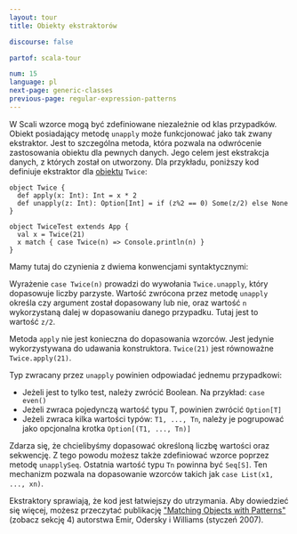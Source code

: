 ```yaml
---
layout: tour
title: Obiekty ekstraktorów

discourse: false

partof: scala-tour

num: 15
language: pl
next-page: generic-classes
previous-page: regular-expression-patterns
---
```


W Scali wzorce mogą być zdefiniowane niezależnie od klas przypadków. Obiekt posiadający metodę `unapply` może funkcjonować jako tak zwany ekstraktor. Jest to szczególna metoda, która pozwala na odwrócenie zastosowania obiektu dla pewnych danych. Jego celem jest ekstrakcja danych, z których został on utworzony. Dla przykładu, poniższy kod definiuje ekstraktor dla [obiektu](singleton-objects.html) `Twice`:

```tut
object Twice {
  def apply(x: Int): Int = x * 2
  def unapply(z: Int): Option[Int] = if (z%2 == 0) Some(z/2) else None
}

object TwiceTest extends App {
  val x = Twice(21)
  x match { case Twice(n) => Console.println(n) }
}
```

Mamy tutaj do czynienia z dwiema konwencjami syntaktycznymi:

Wyrażenie `case Twice(n)` prowadzi do wywołania `Twice.unapply`, który dopasowuje liczby parzyste. Wartość zwrócona przez metodę `unapply` określa czy argument został dopasowany lub nie, oraz wartość `n` wykorzystaną dalej w dopasowaniu danego przypadku. Tutaj jest to wartość `z/2`.

Metoda `apply` nie jest konieczna do dopasowania wzorców. Jest jedynie wykorzystywana do udawania konstruktora. `Twice(21)` jest równoważne `Twice.apply(21)`.

Typ zwracany przez `unapply` powinien odpowiadać jednemu przypadkowi:

* Jeżeli jest to tylko test, należy zwrócić Boolean. Na przykład: `case even()`
* Jeżeli zwraca pojedynczą wartość typu T, powinien zwrócić `Option[T]`
* Jeżeli zwraca kilka wartości typów: `T1, ..., Tn`, należy je pogrupować jako opcjonalna krotka `Option[(T1, ..., Tn)]`

Zdarza się, że chcielibyśmy dopasować określoną liczbę wartości oraz sekwencję. Z tego powodu możesz także zdefiniować wzorce poprzez metodę `unapplySeq`. Ostatnia wartość typu `Tn` powinna być `Seq[S]`. Ten mechanizm pozwala na dopasowanie wzorców takich jak `case List(x1, ..., xn)`.

Ekstraktory sprawiają, że kod jest łatwiejszy do utrzymania. Aby dowiedzieć się więcej, możesz przeczytać publikację ["Matching Objects with Patterns"](http://lamp.epfl.ch/~emir/written/MatchingObjectsWithPatterns-TR.pdf) (zobacz sekcję 4) autorstwa Emir, Odersky i Williams (styczeń 2007).
